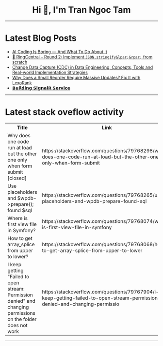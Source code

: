 <h1 align="center">Hi 👋, I'm Tran Ngoc Tam</h1>

---

# Latest Blog Posts 
<!-- BLOG-POST-LIST:START -->
- [AI Coding Is Boring — And What To Do About It](https://dev.to/datadog-frontend-dev/ai-coding-is-boring-and-what-to-do-about-it-5bji)
- [🔁 RingCentral – Round 2: Implement `JSON.stringify&lpar;&rpar;` from scratch](https://dev.to/ml318097/ringcentral-round-2-implement-jsonstringify-from-scratch-6hn)
- [Change Data Capture &lpar;CDC&rpar; in Data Engineering: Concepts, Tools and Real-world Implementation Strategies](https://dev.to/emwirigi/change-data-capture-cdc-in-data-engineering-concepts-tools-and-real-world-implementation-feg)
- [Why Does a Small Reorder Require Massive Updates? Fix It with LexoRank](https://dev.to/learcise_health/why-does-a-small-reorder-require-massive-updates-fix-it-with-lexorank-j6k)
- [𝗕𝘂𝗶𝗹𝗱𝗶𝗻𝗴 𝗦𝗶𝗴𝗻𝗮𝗹𝗥 𝗦𝗲𝗿𝘃𝗶𝗰𝗲](https://dev.to/supraja_tangella_b7f0738e/-2oam)
<!-- BLOG-POST-LIST:END -->

---

# Latest stack oveflow activity
<table>
  <tr><th>Title</th><th>Link</th></tr>
  <!-- STACKOVERFLOW:START --><tr><td>Why does one code run at load but the other one only when form submit [closed]</td><td>https://stackoverflow.com/questions/79768298/why-does-one-code-run-at-load-but-the-other-one-only-when-form-submit</td></tr><tr><td>Use placeholders and $wpdb-&gt;prepare&lpar;&rpar;; found $sql</td><td>https://stackoverflow.com/questions/79768265/use-placeholders-and-wpdb-prepare-found-sql</td></tr><tr><td>Where is first view file in Symfony?</td><td>https://stackoverflow.com/questions/79768074/where-is-first-view-file-in-symfony</td></tr><tr><td>How to get array_splice from upper to lower?</td><td>https://stackoverflow.com/questions/79768068/how-to-get-array-splice-from-upper-to-lower</td></tr><tr><td>I keep getting &quot;Failed to open stream: Permission denied&quot; and changing permissions on the folder does not work</td><td>https://stackoverflow.com/questions/79767904/i-keep-getting-failed-to-open-stream-permission-denied-and-changing-permissio</td></tr><!-- STACKOVERFLOW:END -->
</table>

---


